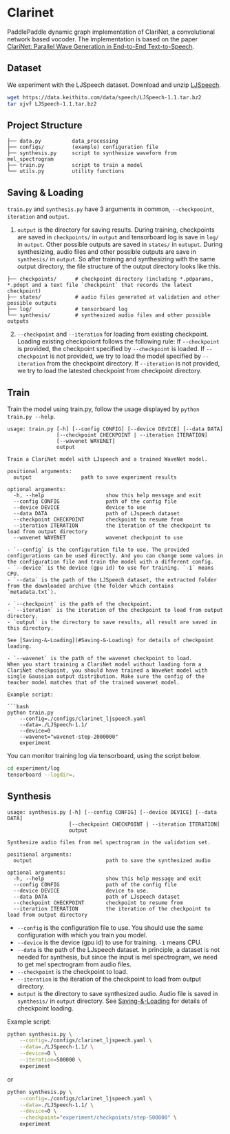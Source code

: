 # Clarinet

PaddlePaddle dynamic graph implementation of ClariNet, a convolutional network based vocoder. The implementation is based on the paper [ClariNet: Parallel Wave Generation in End-to-End Text-to-Speech](arxiv.org/abs/1807.07281).


## Dataset

We experiment with the LJSpeech dataset. Download and unzip [LJSpeech](https://keithito.com/LJ-Speech-Dataset/).

```bash
wget https://data.keithito.com/data/speech/LJSpeech-1.1.tar.bz2
tar xjvf LJSpeech-1.1.tar.bz2
```

## Project Structure

```text
├── data.py          data_processing
├── configs/         (example) configuration file
├── synthesis.py     script to synthesize waveform from mel_spectrogram
├── train.py         script to train a model
└── utils.py         utility functions
```

## Saving & Loading
`train.py` and `synthesis.py` have 3 arguments in common, `--checkpooint`, `iteration` and `output`.

1. `output` is the directory for saving results.
During training, checkpoints are saved in `checkpoints/` in `output` and tensorboard log is save in `log/` in `output`. Other possible outputs are saved in `states/` in `outuput`.
During synthesizing, audio files and other possible outputs are save in `synthesis/` in `output`.
So after training and synthesizing with the same output directory, the file structure of the output directory looks like this.

```text
├── checkpoints/      # checkpoint directory (including *.pdparams, *.pdopt and a text file `checkpoint` that records the latest checkpoint)
├── states/           # audio files generated at validation and other possible outputs
├── log/              # tensorboard log
└── synthesis/        # synthesized audio files and other possible outputs
```

2. `--checkpoint` and `--iteration` for loading from existing checkpoint. Loading existing checkpoiont follows the following rule:
If `--checkpoint` is provided, the checkpoint specified by `--checkpoint` is loaded.
If `--checkpoint` is not provided, we try to load the model specified by `--iteration` from the checkpoint directory. If `--iteration` is not provided, we try to load the latested checkpoint from checkpoint directory.

## Train

Train the model using train.py, follow the usage displayed by `python train.py --help`.

```text
usage: train.py [-h] [--config CONFIG] [--device DEVICE] [--data DATA]
                [--checkpoint CHECKPOINT | --iteration ITERATION]
                [--wavenet WAVENET]
                output

Train a ClariNet model with LJspeech and a trained WaveNet model.

positional arguments:
  output                path to save experiment results

optional arguments:
  -h, --help                    show this help message and exit
  --config CONFIG               path of the config file
  --device DEVICE               device to use
  --data DATA                   path of LJspeech dataset
  --checkpoint CHECKPOINT       checkpoint to resume from
  --iteration ITERATION         the iteration of the checkpoint to load from output directory
  --wavenet WAVENET             wavenet checkpoint to use

- `--config` is the configuration file to use. The provided configurations can be used directly. And you can change some values in the configuration file and train the model with a different config.
- `--device` is the device (gpu id) to use for training. `-1` means CPU.
- `--data` is the path of the LJSpeech dataset, the extracted folder from the downloaded archive (the folder which contains `metadata.txt`).

- `--checkpoint` is the path of the checkpoint.
- `--iteration` is the iteration of the checkpoint to load from output directory.
- `output` is the directory to save results, all result are saved in this directory.

See [Saving-&-Loading](#Saving-&-Loading) for details of checkpoint loading.

- `--wavenet` is the path of the wavenet checkpoint to load.
When you start training a ClariNet model without loading form a ClariNet checkpoint, you should have trained a WaveNet model with single Gaussian output distribution. Make sure the config of the teacher model matches that of the trained wavenet model.

Example script:

```bash
python train.py
    --config=./configs/clarinet_ljspeech.yaml
    --data=./LJSpeech-1.1/
    --device=0
    --wavenet="wavenet-step-2000000"
    experiment
```

You can monitor training log via tensorboard, using the script below.

```bash
cd experiment/log
tensorboard --logdir=.
```

## Synthesis
```text
usage: synthesis.py [-h] [--config CONFIG] [--device DEVICE] [--data DATA]
                    [--checkpoint CHECKPOINT | --iteration ITERATION]
                    output

Synthesize audio files from mel spectrogram in the validation set.

positional arguments:
  output                        path to save the synthesized audio

optional arguments:
  -h, --help                    show this help message and exit
  --config CONFIG               path of the config file
  --device DEVICE               device to use.
  --data DATA                   path of LJspeech dataset
  --checkpoint CHECKPOINT       checkpoint to resume from
  --iteration ITERATION         the iteration of the checkpoint to load from output directory
```

- `--config` is the configuration file to use. You should use the same configuration with which you train you model.
- `--device` is the device (gpu id) to use for training. `-1` means CPU.
- `--data` is the path of the LJspeech dataset. In principle, a dataset is not needed for synthesis, but since the input is mel spectrogram, we need to get mel spectrogram from audio files.
- `--checkpoint` is the checkpoint to load.
- `--iteration` is the iteration of the checkpoint to load from output directory.
- `output` is the directory to save synthesized audio. Audio file is saved in `synthesis/` in `output` directory.
See [Saving-&-Loading](#Saving-&-Loading) for details of checkpoint loading.


Example script:

```bash
python synthesis.py \
    --config=./configs/clarinet_ljspeech.yaml \
    --data=./LJSpeech-1.1/ \
    --device=0 \
    --iteration=500000 \
    experiment
```

or

```bash
python synthesis.py \
    --config=./configs/clarinet_ljspeech.yaml \
    --data=./LJSpeech-1.1/ \
    --device=0 \
    --checkpoint="experiment/checkpoints/step-500000" \
    experiment
```
